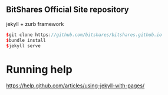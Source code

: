 BitShares Official Site repository
---

jekyll + zurb framework

```C++
$git clone https://github.com/bitshares/bitshares.github.io
$bundle install
$jekyll serve
```




Running help 
=======

https://help.github.com/articles/using-jekyll-with-pages/
